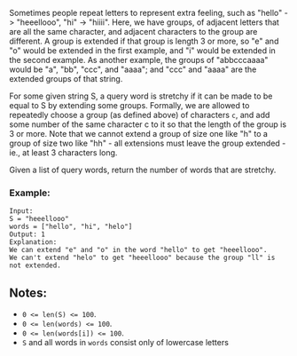 Sometimes people repeat letters to represent extra feeling,
such as "hello" -> "heeellooo", "hi" -> "hiiii".  Here, we have groups,
of adjacent letters that are all the same character,
and adjacent characters to the group are different.
A group is extended if that group is length 3 or more, so "e" and "o"
would be extended in the first example, and "i" would be extended in the
second example.  As another example, the groups of "abbcccaaaa" would be
"a", "bb", "ccc", and "aaaa"; and "ccc" and "aaaa" are the extended groups
of that string.

For some given string S, a query word is stretchy if it can be made
to be equal to S by extending some groups.  Formally, we are allowed
to repeatedly choose a group (as defined above) of characters `c`,
and add some number of the same character c to it so that the length
of the group is 3 or more.  Note that we cannot extend a group of size
one like "h" to a group of size two like "hh" - all extensions must
leave the group extended - ie., at least 3 characters long.

Given a list of query words, return the number of words that are stretchy. 

### Example:
```
Input: 
S = "heeellooo"
words = ["hello", "hi", "helo"]
Output: 1
Explanation: 
We can extend "e" and "o" in the word "hello" to get "heeellooo".
We can't extend "helo" to get "heeellooo" because the group "ll" is not extended.
```

## Notes:

- `0 <= len(S) <= 100`.
- `0 <= len(words) <= 100`.
- `0 <= len(words[i]) <= 100`.
- `S` and all words in `words` consist only of lowercase letters